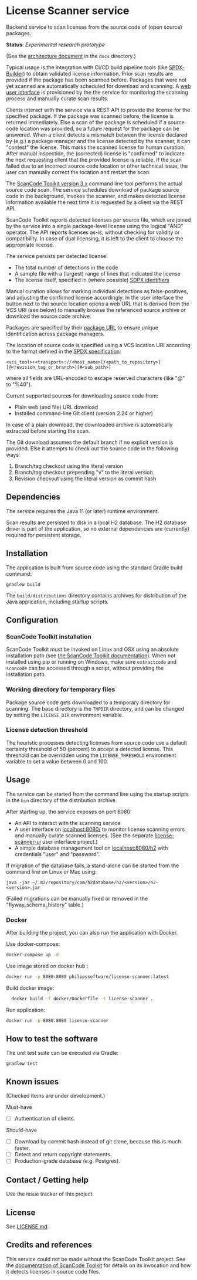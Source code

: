# License Scanner service
Backend service to scan licenses from the source code of (open source) packages. 

**Status**: _Experimental research prototype_

(See the [architecture document](docs/architecture.md) in the `docs` directory.)

Typical usage is the integration with CI/CD build pipeline tools (like 
[SPDX-Builder](https://github.com/philips-software/spdx-builder)) to obtain validated
license information. Prior scan results are provided if the package has been
scanned before. Packages that were not yet scanned are automatically 
scheduled for download and scanning. A [web user interface](https://github.com/philips-software/license-scanner-ui)
is provisioned by the the service for monitoring the scanning process and 
manually curate scan results.

Clients interact with the service via a REST API to provide the license for 
the specified package. If the package was scanned before, the license is
returned immediately. Else a scan of the package is scheduled if a source code
location was provided, so a future request for the package can be answered. 
When a client detects a mismatch between the license declared by (e.g.) a package 
manager and the license detected by the scanner, it can "contest" the license. 
This marks the scanned license for human curation. After manual inspection, 
the (corrected) license is "confirmed" to indicate the next requesting client 
that the provided license is reliable. If the scan failed due to an incorrect
source code location or other technical issue, the user can manually correct 
the location and restart the scan.

The [ScanCode Toolkit version 3.x](https://github.com/nexB/scancode-toolkit)
command line tool performs the actual source code scan. The service schedules 
download of package source code in the background, invokes the scanner, and 
makes detected license information available the next time it is requested by
a client via the REST API.

ScanCode Toolkit reports detected licenses per source file, which are joined by 
the service into a single package-level license using the logical "AND" operator.
The API reports licenses as-is, without checking for validity or compatibility. 
In case of dual licensing, it is left to the client to choose the appropriate 
license.

The service persists per detected license: 
- The total number of detections in the code
- A sample file with a (largest) range of lines that indicated the license
- The license itself, specified in (where possible) [SDPX identifiers](https://spdx.org/licenses)

Manual curation allows for marking individual detections as false-positives,
and adjusting the confirmed license accordingly. In the user interface the
button next to the source location opens a web URL that is derived from the 
VCS URI (see below) to manually browse the referenced source archive or download
the source code archive.

Packages are specified by their [package URL](https://github.com/package-url/purl-spec)
to ensure unique identification across package managers.

The location of source code is specified using a VCS location URI according
to the format defined in the [SPDX specification](https://spdx.github.io/spdx-spec/3-package-information/#37-package-download-location):
```
<vcs_tool>+<transport>://<host_name>[/<path_to_repository>][@<revision_tag_or_branch>][#<sub_path>]
```
where all fields are URL-encoded to escape reserved characters (like "@" to "%40").

Current supported sources for downloading source code from:
- Plain web (and file) URL download
- Installed command-line Git client (version 2.24 or higher)

In case of a plain download, the downloaded archive is automatically extracted
before starting the scan.

The Git download assumes the default branch if no explicit version is provided.
Else it attempts to check out the source code in the following ways:
1. Branch/tag checkout using the literal version
2. Branch/tag checkout prepending "v" to the literal version
3. Revision checkout using the literal version as commit hash

## Dependencies

The service requires the Java 11 (or later) runtime environment.

Scan results are persisted to disk in a local H2 database. The H2 database 
driver is part of the application, so no external dependencies are 
(currently) required for persistent storage.

## Installation

The application is built from source code using the standard Gradle build command:
```
gradlew build
```
The `build/distributions` directory contains archives for distribution of the
Java application, including startup scripts. 

## Configuration

### ScanCode Toolkit installation
ScanCode Toolkit must be invoked on Linux and OSX using an absolute
installation path (see [the ScanCode Toolkit documentation](https://scancode-toolkit.readthedocs.io/en/latest/cli-reference/synopsis.html)).
When not installed using pip or running on Windows, make sure `extractcode` and 
`scancode` can be accessed through a script, without providing the installation 
path.

### Working directory for temporary files
Package source code gets downloaded to a temporary directory for scanning.
The base directory is the `TMPDIR` directory, and can be changed by setting 
the `LICENSE_DIR` environment variable.

### License detection threshold
The heuristic processes detecting licenses from source code use a default 
certainty threshold of 50 (percent) to accept a detected license. This threshold
can be overridden using the `LICENSE_THRESHOLD` environment variable to set a 
value between 0 and 100.

## Usage

The service can be started from the command line using the startup scripts in the
`bin` directory of the distribution archive.

After starting up, the service exposes on port 8080:
* An API to interact with the scanning service
* A user interface on [localhost:8080/](http://localhost:80080) to monitor license 
scanning errors and manually curate scanned licenses. (See the separate 
[license-scanner-ui](https://github.com/philips-software/license-scanner-ui) 
user interface project.)
* A simple database management tool on [localhost:8080/h2](http://localhost:8080/h2)
with credentials "user" and "password".

If migration of the database fails, a stand-alone can be started from the 
command line on Linux or Mac using:

    java -jar ~/.m2/repository/com/h2database/h2/<version>/h2-<version>.jar
    
(Failed migrations can be manually fixed or removed in the "flyway_schema_history" 
table.)

### Docker
After building the project, you can also run the application with Docker.

Use docker-compose:

```bash
docker-compose up -d
```

Use image stored on docker hub :

```bash
docker run -p 8080:8080 philipssoftware/license-scanner:latest
```

Build docker image:

```bash
  docker build -f docker/Dockerfile -t license-scanner .
```

Run application:

```bash
docker run -p 8080:8080 license-scanner 
```

## How to test the software

The unit test suite can be executed via Gradle:
```
gradlew test
```

## Known issues
(Checked items are under development.)

Must-have
- [ ] Authentication of clients.

Should-have
- [ ] Download by commit hash instead of git clone, because this is much faster.
- [ ] Detect and return copyright statements.
- [ ] Production-grade database (e.g. Postgres).

## Contact / Getting help

Use the issue tracker of this project.

## License

See [LICENSE.md](LICENSE.md).

## Credits and references

This service could not be made without the ScanCode Toolkit project. See the
[documentation of ScanCode Toolkit](https://readthedocs.org/projects/scancode-toolkit)
for details on its invocation and how it detects licenses in source code files.

